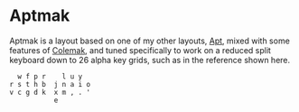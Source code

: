 # Aptmak

Aptmak is a layout based on one of my other layouts, [Apt](https://github.com/Apsu/apt), mixed with some features of [Colemak](https://colemak.com), and tuned specifically to work on a reduced split keyboard down to 26 alpha key grids, such as in the reference shown here.

```
  w f p r    l u y 
r s t h b  j n a i o
v c g d k  x m , . '
           e
```
